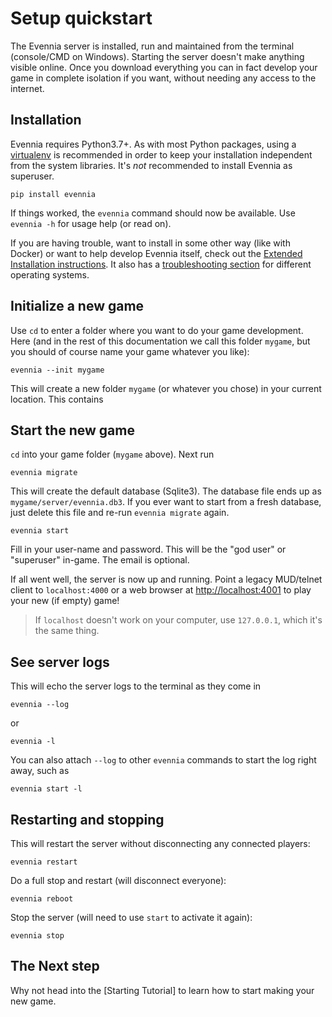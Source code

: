 # Setup quickstart

The Evennia server is installed, run and maintained from the terminal (console/CMD on Windows). Starting the 
server doesn't make anything visible online. Once you download everything you can in fact develop your game
in complete isolation if you want, without needing any access to the internet. 

## Installation

Evennia requires Python3.7+. As with most Python packages, using a
[virtualenv](../Glossary#Virtualenv) is recommended in order to keep your
installation independent from the system libraries. It's _not_ recommended 
to install Evennia as superuser. 

    pip install evennia

If things worked, the `evennia` command should now be available. Use `evennia -h` for 
usage help (or read on).

If you are having trouble, want to install in some other way (like with Docker) or want to help develop
Evennia itself, check out the [Extended Installation instructions](Extended-Installation). 
It also has a [troubleshooting section](Extended-Installation#Troubleshooting) for different operating
systems.


## Initialize a new game

Use `cd` to enter a folder where you want to do your game development. Here (and in 
the rest of this documentation we call this folder `mygame`, but you should of course 
name your game whatever you like):

    evennia --init mygame

This will create a new folder `mygame` (or whatever you chose) in your current location. This
contains 


## Start the new game

`cd` into your game folder (`mygame` above). Next run 

    evennia migrate

This will create the default database (Sqlite3). The database file ends up as `mygame/server/evennia.db3`. If you
ever want to start from a fresh database, just delete this file and re-run `evennia migrate` again.

    evennia start 

Fill in your user-name and password. This will be the "god user" or "superuser" in-game. The email is optional.

If all went well, the server is now up and running. Point a legacy MUD/telnet client to `localhost:4000` or
a web browser at [http://localhost:4001](http://localhost:4001) to play your new (if empty) game!

> If `localhost` doesn't work on your computer, use `127.0.0.1`, which it's the same thing.


## See server logs 

This will echo the server logs to the terminal as they come in

    evennia --log

or 

    evennia -l 


You can also attach `--log` to other `evennia` commands to start the log right away, such as 


    evennia start -l 


## Restarting and stopping 


This will restart the server without disconnecting any connected players:

    evennia restart 

Do a full stop and restart (will disconnect everyone):

    evennia reboot 

Stop the server (will need to use `start` to activate it again):

    evennia stop


## The Next step

Why not head into the [Starting Tutorial] to learn how to start making your new game. 
